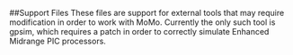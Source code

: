##Support Files
These files are support for external tools that may require modification in order to work with MoMo.  Currently the only such tool is gpsim, which requires a patch in order to correctly simulate Enhanced Midrange PIC processors.
